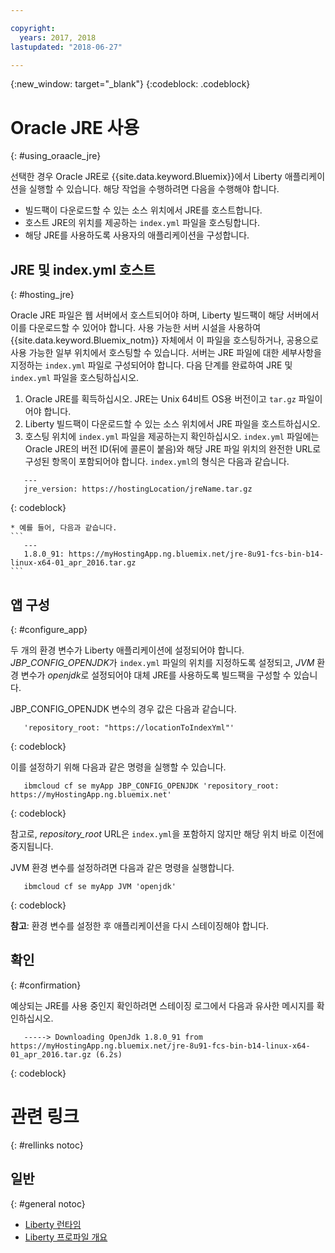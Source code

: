 ```yaml
---

copyright:
  years: 2017, 2018
lastupdated: "2018-06-27"

---
```


{:new_window: target="_blank"}
{:codeblock: .codeblock}

# Oracle JRE 사용
{: #using_oraacle_jre}

선택한 경우 Oracle JRE로 {{site.data.keyword.Bluemix}}에서 Liberty 애플리케이션을 실행할 수 있습니다.  해당 작업을 수행하려면 다음을 수행해야 합니다.
* 빌드팩이 다운로드할 수 있는 소스 위치에서 JRE를 호스트합니다.
* 호스트 JRE의 위치를 제공하는 `index.yml` 파일을 호스팅합니다.
* 해당 JRE를 사용하도록 사용자의 애플리케이션을 구성합니다.

## JRE 및 index.yml 호스트
{: #hosting_jre}

Oracle JRE 파일은 웹 서버에서 호스트되어야 하며, Liberty 빌드팩이 해당 서버에서 이를 다운로드할 수 있어야 합니다. 사용 가능한 서버 시설을 사용하여 {{site.data.keyword.Bluemix_notm}} 자체에서 이 파일을 호스팅하거나, 공용으로 사용 가능한 일부 위치에서 호스팅할 수 있습니다.  서버는 JRE 파일에 대한 세부사항을 지정하는 `index.yml` 파일로 구성되어야 합니다. 다음 단계를 완료하여 JRE 및 `index.yml` 파일을 호스팅하십시오.
  1. Oracle JRE를 획득하십시오.  JRE는 Unix 64비트 OS용 버전이고 `tar.gz` 파일이어야 합니다.
  2. Liberty 빌드팩이 다운로드할 수 있는 소스 위치에서 JRE 파일을 호스트하십시오.
  3. 호스팅 위치에 `index.yml` 파일을 제공하는지 확인하십시오. `index.yml` 파일에는 Oracle JRE의 버전 ID(뒤에 콜론이 붙음)와 해당 JRE 파일 위치의 완전한 URL로 구성된 항목이 포함되어야 합니다. `index.yml`의 형식은 다음과 같습니다.
```
   ---
   jre_version: https://hostingLocation/jreName.tar.gz
```
{: codeblock}

    * 예를 들어, 다음과 같습니다.
    ```
       ---
       1.8.0_91: https://myHostingApp.ng.bluemix.net/jre-8u91-fcs-bin-b14-linux-x64-01_apr_2016.tar.gz
    ```

## 앱 구성
{: #configure_app}

두 개의 환경 변수가 Liberty 애플리케이션에 설정되어야 합니다. *JBP_CONFIG_OPENJDK*가 `index.yml` 파일의 위치를 지정하도록 설정되고, *JVM* 환경 변수가 *openjdk*로 설정되어야 대체 JRE를 사용하도록 빌드팩을 구성할 수 있습니다.

JBP_CONFIG_OPENJDK 변수의 경우 값은 다음과 같습니다.
```
   'repository_root: "https://locationToIndexYml"'
```
{: codeblock}

이를 설정하기 위해 다음과 같은 명령을 실행할 수 있습니다.
```
   ibmcloud cf se myApp JBP_CONFIG_OPENJDK 'repository_root: https://myHostingApp.ng.bluemix.net'
```
{: codeblock}

참고로, *repository_root* URL은 `index.yml`을 포함하지 않지만 해당 위치 바로 이전에 중지됩니다.

JVM 환경 변수를 설정하려면 다음과 같은 명령을 실행합니다.
```
   ibmcloud cf se myApp JVM 'openjdk'
```
{: codeblock}

**참고**: 환경 변수를 설정한 후 애플리케이션을 다시 스테이징해야 합니다.

## 확인
{: #confirmation}

예상되는 JRE를 사용 중인지 확인하려면 스테이징 로그에서 다음과 유사한 메시지를 확인하십시오.
```
   -----> Downloading OpenJdk 1.8.0_91 from https://myHostingApp.ng.bluemix.net/jre-8u91-fcs-bin-b14-linux-x64-01_apr_2016.tar.gz (6.2s)
```
{: codeblock}

# 관련 링크
{: #rellinks notoc}
## 일반
{: #general notoc}
* [Liberty 런타임](index.html)
* [Liberty 프로파일 개요](https://www.ibm.com/support/knowledgecenter/SSEQTP_liberty/com.ibm.websphere.wlp.doc/ae/cwlp_about.html)
